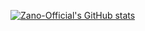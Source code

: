 [![Zano-Official's GitHub stats](https://github-readme-stats.vercel.app/api?username=yuhanXYZ)](https://github.com/anuraghazra/github-readme-stats)


